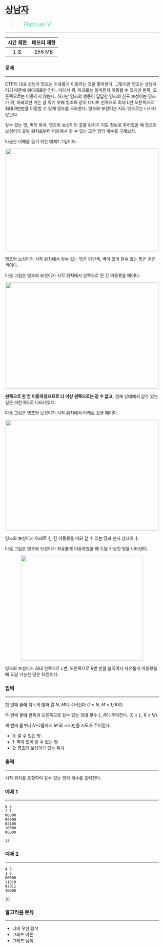 # [상남자](https://www.acmicpc.net/problem/17267)

> <img src="https://d2gd6pc034wcta.cloudfront.net/tier/16.svg" width="16" heigth="21" style = "vertical-align: middle;"/>&nbsp;<span style="font-size: 18px; color: #27e2a4;">Platinum V</span>

***

<div align="center">

|시간 제한|메모리 제한|
|:---:|:---:|
|1 초 |256 MB|

</div>

### 문제

***

CTP의 대표 상남자 영조는 자유롭게 이동하는 것을 좋아한다. 그렇지만 영조는 상남자이기 때문에 위아래로만 간다. 따라서 위, 아래로는 얼마든지 이동할 수 있지만 왼쪽, 오른쪽으로는 이동하지 않는다. 하지만 영조의 행동이 답답한 영조의 친구 보성이는 영조가 위, 아래로만 가는 걸 막기 위해 영조와 같이 다니며 왼쪽으로 최대 <em>L</em>번 오른쪽으로 최대 <em>R</em>번만큼 이동할 수 있게 영조를 도와준다. 영조와 보성이는 지도 밖으로는 나가지 않는다.

갈수 있는 땅, 벽의 위치, 영조와 보성이의 출발 위치가 지도 정보로 주어졌을 때 영조와 보성이가 출발 위치로부터 이동해서 갈 수 있는 모든 땅의 개수를 구해보자.

다음은 이해를 돕기 위한 예제1 그림이다.

<div align="center"><img alt="" src="https://upload.acmicpc.net/15fee471-cd34-476c-8572-cd934325c416/-/preview/" style="height: 337px; width: 500px;"/></div>

영조와 보성이가 시작 위치에서 갈수 있는 땅은 파란색, 벽이 있어 갈수 없는 땅은 검은색이다.

다음 그림은 영조와 보성이가 시작 위치에서 왼쪽으로 한 칸 이동했을 때이다.

<div align="center"><img alt="" src="https://upload.acmicpc.net/c8916dab-ab2e-45e3-8465-0820629a3d5c/-/preview/" style="height: 348px; width: 500px;"/></div>

<strong>왼쪽으로 한 칸 이동하였으므로 더 이상 왼쪽으로는 갈 수 없고,</strong> 현재 상태에서 갈수 있는 길은 파란색으로 나타내었다.

다음 그림은 영조와 보성이가 시작 위치에서 아래로 갔을 때이다.

<div align="center"><img alt="" src="https://upload.acmicpc.net/9d07a586-8c16-4ebe-a2f4-b9679b497fc0/-/preview/" style="height: 363px; width: 500px;"/></div>

영조와 보성이가 아래로 한 칸 이동했을 때의 갈 수 있는 땅과 현재 상태이다.

다음 그림은 영조와 보성이가 자유롭게 이동하였을 때 도달 가능한 땅을 나타낸다.

<div align="center"><img alt="" src="https://upload.acmicpc.net/7f6bdee8-a65f-43d4-88b6-5ad0f38277d9/-/preview/" style="width: 400px; height: 344px;"/></div>

영조와 보성이가 최대 왼쪽으로 <em>L</em>번, 오른쪽으로 <em>R</em>번 만큼 움직여서 자유롭게 이동했을 때 도달 가능한 땅은 13칸이다.

### 입력

***

첫 번째 줄에 지도의 행과 열 <em>N</em>, <em>M</em>이 주어진다 (1 ≤ <em>N</em>, <em>M </em>≤ 1,000)

두 번째 줄에 왼쪽과 오른쪽으로 갈수 있는 최대 횟수 <em>L</em>, <em>R</em>이 주어진다. (0 ≤ <em>L</em>,<em> R</em> ≤ <em>M</em>)

세 번째 줄부터 <em>N</em>+2줄까지 <em>M </em>의 크기만큼 지도가 주어진다.

* 0: 갈 수 있는 땅  
* 1: 벽이 있어 갈 수 없는 땅  
* 2: 영조와 보성이가 있는 위치

### 출력

***

시작 위치를 포함하여 갈수 있는 땅의 개수를 출력한다.

### 예제 1

***

```
5 5
1 1
00000
00000
02100
10000
00000
```

```
13
```

### 예제 2

***

```
4 5
1 2
00000
11010
02011
10000
```

```
10
```

### 알고리즘 분류

***

* 너비 우선 탐색
* 그래프 이론
* 그래프 탐색

